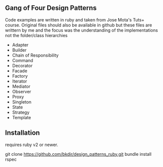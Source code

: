 ## Gang of Four Design Patterns

Code examples are written in ruby and taken from Jose Mota's Tuts+ course. 
Original files should also be available in github but these files are writtern by me and the focus was the understanding of the implementations not the folder/class hierarchies

* Adapter
* Builder
* Chain of Responsibility
* Command
* Decorator
* Facade
* Factory
* Iterator
* Mediator
* Observer
* Proxy
* Singleton
* State
* Strategy
* Template

## Installation

requires ruby v2 or newer.

git clone https://github.com/bkdir/design_patterns_ruby.git
bundle install
rspec
